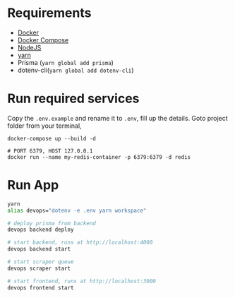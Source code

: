 # Requirements

- [Docker](https://docs.docker.com/install/)
- [Docker Compose](https://docs.docker.com/compose/install/)
- [NodeJS](https://nodejs.org/en/)
- [yarn](https://yarnpkg.com/lang/en/docs/install/#debian-stable)
- Prisma (`yarn global add prisma`)
- dotenv-cli(`yarn global add dotenv-cli`)

# Run required services

Copy the `.env.example` and rename it to `.env`, fill up the details.
Goto project folder from your terminal,

```
docker-compose up --build -d

# PORT 6379, HOST 127.0.0.1
docker run --name my-redis-container -p 6379:6379 -d redis

```

# Run App

```sh
yarn
alias devops="dotenv -e .env yarn workspace"

# deploy prisma from backend
devops backend deploy 

# start backend, runs at http://localhost:4000
devops backend start 

# start scraper queue
devops scraper start 

# start frontend, runs at http://localhost:3000
devops frontend start 
```